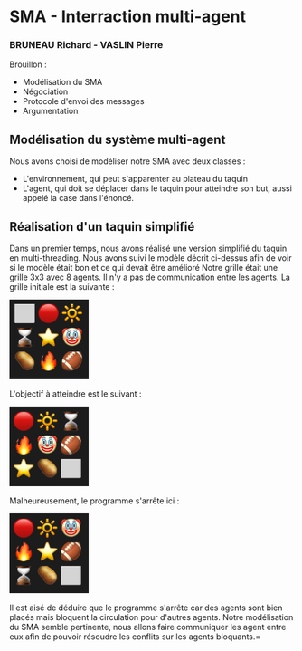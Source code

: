 # SMA -  Interraction multi-agent

### BRUNEAU Richard - VASLIN Pierre

Brouillon :
- Modélisation du SMA
- Négociation
- Protocole d'envoi des messages
- Argumentation

## Modélisation du système multi-agent

Nous avons choisi de modéliser notre SMA avec deux classes : 

- L'environnement, qui peut s'apparenter au plateau du taquin 
- L'agent, qui doit se déplacer dans le taquin pour atteindre son but, aussi appelé la case dans l'énoncé. 

## Réalisation d'un taquin simplifié

Dans un premier temps, nous avons réalisé une version simplifié du taquin en multi-threading. Nous avons suivi le modèle décrit ci-dessus afin de voir si le modèle était bon et ce qui devait être amélioré Notre grille était une grille 3x3 avec 8 agents. Il n'y a pas de communication entre les agents. La grille initiale est la suivante :

![Grille initiale](./images/Simple_initial.png)

L'objectif à atteindre est le suivant : 

![Grille objectif](./images/Simple_objectif.png)

Malheureusement, le programme s'arrête ici : 

![Grille finale](./images/Simple_final.png) 

Il est aisé de déduire que le programme s'arrête car des agents sont bien placés mais bloquent la circulation pour d'autres agents. Notre modélisation du SMA semble pertinente, nous allons faire communiquer les agent entre eux afin de pouvoir résoudre les conflits sur les agents bloquants.=